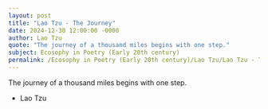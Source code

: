 ```yaml
---
layout: post
title: "Lao Tzu - The Journey"
date: 2024-12-30 12:00:00 -0000
author: Lao Tzu
quote: "The journey of a thousand miles begins with one step."
subject: Ecosophy in Poetry (Early 20th century)
permalink: /Ecosophy in Poetry (Early 20th century)/Lao Tzu/Lao Tzu - The Journey
---
```


The journey of a thousand miles begins with one step.

- Lao Tzu
